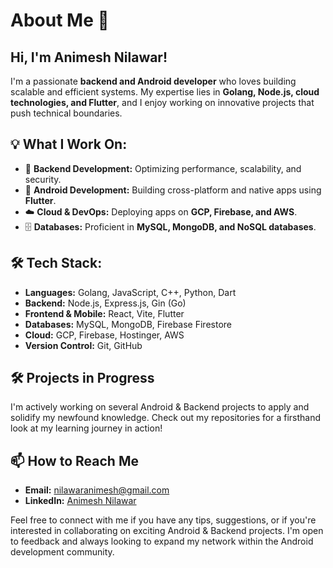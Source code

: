 # About Me 👋

## Hi, I'm Animesh Nilawar!

I'm a passionate **backend and Android developer** who loves building scalable and efficient systems. My expertise lies in **Golang, Node.js, cloud technologies, and Flutter**, and I enjoy working on innovative projects that push technical boundaries.

## 💡 What I Work On:
- 🔧 **Backend Development:** Optimizing performance, scalability, and security.
- 📱 **Android Development:** Building cross-platform and native apps using **Flutter**.
- ☁️ **Cloud & DevOps:** Deploying apps on **GCP, Firebase, and AWS**.
- 🗄 **Databases:** Proficient in **MySQL, MongoDB, and NoSQL databases**.

## 🛠 Tech Stack:
- **Languages:** Golang, JavaScript, C++, Python, Dart
- **Backend:** Node.js, Express.js, Gin (Go)
- **Frontend & Mobile:** React, Vite, Flutter
- **Databases:** MySQL, MongoDB, Firebase Firestore
- **Cloud:** GCP, Firebase, Hostinger, AWS
- **Version Control:** Git, GitHub

## 🛠️ Projects in Progress

I'm actively working on several Android & Backend projects to apply and solidify my newfound knowledge. Check out my repositories for a firsthand look at my learning journey in action!

## 📫 How to Reach Me

- **Email:** nilawaranimesh@gmail.com
- **LinkedIn:** [Animesh Nilawar](https://in.linkedin.com/in/animesh-nilawar)

Feel free to connect with me if you have any tips, suggestions, or if you're interested in collaborating on exciting Android & Backend projects. I'm open to feedback and always looking to expand my network within the Android development community.


<!---
AnimeshNilawar/AnimeshNilawar is a ✨ special ✨ repository because its `README.md` (this file) appears on your GitHub profile.
You can click the Preview link to take a look at your changes.
--->
